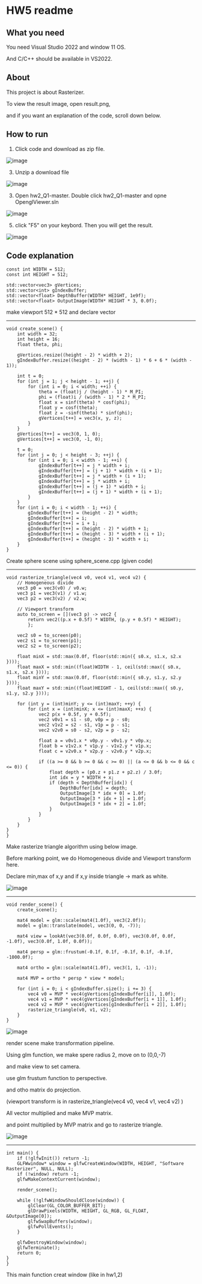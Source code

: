 # HW5 readme
## What you need
You need Visual Studio 2022 and window 11 OS.

And C/C++ should be available in VS2022.

## About
This project is about Rasterizer.

To view the result image, open result.png, 

and if you want an explanation of the code, scroll down below.

## How to run

1. Click code and download as zip file.
   
![image](https://github.com/user-attachments/assets/bbae1c64-faea-443f-976d-671e86e3c519)


3. Unzip a download file

![image](https://github.com/user-attachments/assets/02ce25e2-37ec-4fe7-823b-380dabb302b4)


3. Open hw2_Q1-master. Double click hw2_Q1-master and opne OpenglViewer.sln

![image](https://github.com/user-attachments/assets/1bf5961d-c697-4b59-98bf-85451fbdbbcb)



5. click "F5" on your keybord. Then you will get the result.

![image](https://github.com/user-attachments/assets/592f3dd3-35b4-4229-a20d-2478eec89a18)


## Code explanation
```
const int WIDTH = 512;
const int HEIGHT = 512;

std::vector<vec3> gVertices;
std::vector<int> gIndexBuffer;
std::vector<float> DepthBuffer(WIDTH* HEIGHT, 1e9f);
std::vector<float> OutputImage(WIDTH* HEIGHT * 3, 0.0f);

```
make viewport 512 * 512 and declare vector

-----------
```
void create_scene() {
    int width = 32;
    int height = 16;
    float theta, phi;

    gVertices.resize((height - 2) * width + 2);
    gIndexBuffer.resize((height - 2) * (width - 1) * 6 + 6 * (width - 1));

    int t = 0;
    for (int j = 1; j < height - 1; ++j) {
        for (int i = 0; i < width; ++i) {
            theta = (float)j / (height - 1) * M_PI;
            phi = (float)i / (width - 1) * 2 * M_PI;
            float x = sinf(theta) * cosf(phi);
            float y = cosf(theta);
            float z = -sinf(theta) * sinf(phi);
            gVertices[t++] = vec3(x, y, z);
        }
    }
    gVertices[t++] = vec3(0, 1, 0);
    gVertices[t++] = vec3(0, -1, 0);

    t = 0;
    for (int j = 0; j < height - 3; ++j) {
        for (int i = 0; i < width - 1; ++i) {
            gIndexBuffer[t++] = j * width + i;
            gIndexBuffer[t++] = (j + 1) * width + (i + 1);
            gIndexBuffer[t++] = j * width + (i + 1);
            gIndexBuffer[t++] = j * width + i;
            gIndexBuffer[t++] = (j + 1) * width + i;
            gIndexBuffer[t++] = (j + 1) * width + (i + 1);
        }
    }
    for (int i = 0; i < width - 1; ++i) {
        gIndexBuffer[t++] = (height - 2) * width;
        gIndexBuffer[t++] = i;
        gIndexBuffer[t++] = i + 1;
        gIndexBuffer[t++] = (height - 2) * width + 1;
        gIndexBuffer[t++] = (height - 3) * width + (i + 1);
        gIndexBuffer[t++] = (height - 3) * width + i;
    }
}
```
Create sphere scene using sphere_scene.cpp (given code)

--------------
```
void rasterize_triangle(vec4 v0, vec4 v1, vec4 v2) {
    // Homogeneous divide
    vec3 p0 = vec3(v0) / v0.w;
    vec3 p1 = vec3(v1) / v1.w;
    vec3 p2 = vec3(v2) / v2.w;

    // Viewport transform
    auto to_screen = [](vec3 p) -> vec2 {
        return vec2((p.x + 0.5f) * WIDTH, (p.y + 0.5f) * HEIGHT);
        };

    vec2 s0 = to_screen(p0);
    vec2 s1 = to_screen(p1);
    vec2 s2 = to_screen(p2);

    float minX = std::max(0.0f, floor(std::min({ s0.x, s1.x, s2.x })));
    float maxX = std::min((float)WIDTH - 1, ceil(std::max({ s0.x, s1.x, s2.x })));
    float minY = std::max(0.0f, floor(std::min({ s0.y, s1.y, s2.y })));
    float maxY = std::min((float)HEIGHT - 1, ceil(std::max({ s0.y, s1.y, s2.y })));

    for (int y = (int)minY; y <= (int)maxY; ++y) {
        for (int x = (int)minX; x <= (int)maxX; ++x) {
            vec2 p(x + 0.5f, y + 0.5f);
            vec2 v0v1 = s1 - s0, v0p = p - s0;
            vec2 v1v2 = s2 - s1, v1p = p - s1;
            vec2 v2v0 = s0 - s2, v2p = p - s2;

            float a = v0v1.x * v0p.y - v0v1.y * v0p.x;
            float b = v1v2.x * v1p.y - v1v2.y * v1p.x;
            float c = v2v0.x * v2p.y - v2v0.y * v2p.x;

            if ((a >= 0 && b >= 0 && c >= 0) || (a <= 0 && b <= 0 && c <= 0)) {
                float depth = (p0.z + p1.z + p2.z) / 3.0f;
                int idx = y * WIDTH + x;
                if (depth < DepthBuffer[idx]) {
                    DepthBuffer[idx] = depth;
                    OutputImage[3 * idx + 0] = 1.0f;
                    OutputImage[3 * idx + 1] = 1.0f;
                    OutputImage[3 * idx + 2] = 1.0f;
                }
            }
        }
    }
}
}
```
Make rasterize triangle algorithm using below image. 

Before marking point, we do Homogeneous divide and Viewport transform here.

Declare min,max of x,y and if x,y inside triangle -> mark as white.

![image](https://github.com/user-attachments/assets/ba60885d-ff80-40c8-b4a9-95b72a414655)


-------------
```
void render_scene() {
    create_scene();

    mat4 model = glm::scale(mat4(1.0f), vec3(2.0f));
    model = glm::translate(model, vec3(0, 0, -7));

    mat4 view = lookAt(vec3(0.0f, 0.0f, 0.0f), vec3(0.0f, 0.0f, -1.0f), vec3(0.0f, 1.0f, 0.0f));

    mat4 persp = glm::frustum(-0.1f, 0.1f, -0.1f, 0.1f, -0.1f, -1000.0f);

    mat4 ortho = glm::scale(mat4(1.0f), vec3(1, 1, -1));

    mat4 MVP = ortho * persp * view * model;

    for (int i = 0; i < gIndexBuffer.size(); i += 3) {
        vec4 v0 = MVP * vec4(gVertices[gIndexBuffer[i]], 1.0f);
        vec4 v1 = MVP * vec4(gVertices[gIndexBuffer[i + 1]], 1.0f);
        vec4 v2 = MVP * vec4(gVertices[gIndexBuffer[i + 2]], 1.0f);
        rasterize_triangle(v0, v1, v2);
    }
}
```
![image](https://github.com/user-attachments/assets/566efb95-3adf-4788-94b2-909bfdca5393)

render scene make transformation pipeline.

Using glm function, we make spere radius 2, move on to (0,0,-7)

and make view to set camera.

use glm frustum function to perspective.

and otho matrix do projection. 

(viewport transform is in rasterize_triangle(vec4 v0, vec4 v1, vec4 v2) )

All vector multiplied and make MVP matrix.

and point multiplied by MVP matrix and go to rasterize triangle.

![image](https://github.com/user-attachments/assets/c529f4b7-5d2f-4845-86ef-a4ca6310a49c)



-------------


```
int main() {
    if (!glfwInit()) return -1;
    GLFWwindow* window = glfwCreateWindow(WIDTH, HEIGHT, "Software Rasterizer", NULL, NULL);
    if (!window) return -1;
    glfwMakeContextCurrent(window);

    render_scene();

    while (!glfwWindowShouldClose(window)) {
        glClear(GL_COLOR_BUFFER_BIT);
        glDrawPixels(WIDTH, HEIGHT, GL_RGB, GL_FLOAT, &OutputImage[0]);
        glfwSwapBuffers(window);
        glfwPollEvents();
    }

    glfwDestroyWindow(window);
    glfwTerminate();
    return 0;
}
}
```

This main function creat window (like in hw1,2)
